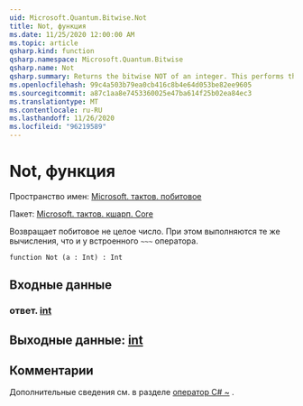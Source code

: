 ```yaml
---
uid: Microsoft.Quantum.Bitwise.Not
title: Not, функция
ms.date: 11/25/2020 12:00:00 AM
ms.topic: article
qsharp.kind: function
qsharp.namespace: Microsoft.Quantum.Bitwise
qsharp.name: Not
qsharp.summary: Returns the bitwise NOT of an integer. This performs the same computation as the built-in `~~~` operator.
ms.openlocfilehash: 99c4a503b79ea0cb416c8b4e64d053be82ee9605
ms.sourcegitcommit: a87c1aa8e7453360025e47ba614f25b02ea84ec3
ms.translationtype: MT
ms.contentlocale: ru-RU
ms.lasthandoff: 11/26/2020
ms.locfileid: "96219589"
---
```

# <a name="not-function"></a>Not, функция

Пространство имен: [Microsoft. тактов. побитовое](xref:Microsoft.Quantum.Bitwise)

Пакет: [Microsoft. тактов. кшарп. Core](https://nuget.org/packages/Microsoft.Quantum.QSharp.Core)


Возвращает побитовое не целое число.
При этом выполняются те же вычисления, что и у встроенного `~~~` оператора.

```qsharp
function Not (a : Int) : Int
```


## <a name="input"></a>Входные данные

### <a name="a--int"></a>ответ. [int](xref:microsoft.quantum.lang-ref.int)





## <a name="output--int"></a>Выходные данные: [int](xref:microsoft.quantum.lang-ref.int)



## <a name="remarks"></a>Комментарии

Дополнительные сведения см. в разделе [оператор C# ~](https://docs.microsoft.com/dotnet/csharp/language-reference/operators/bitwise-complement-operator) .